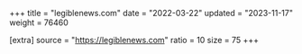 +++
title = "legiblenews.com"
date = "2022-03-22"
updated = "2023-11-17"
weight = 76460

[extra]
source = "https://legiblenews.com"
ratio = 10
size = 75
+++
